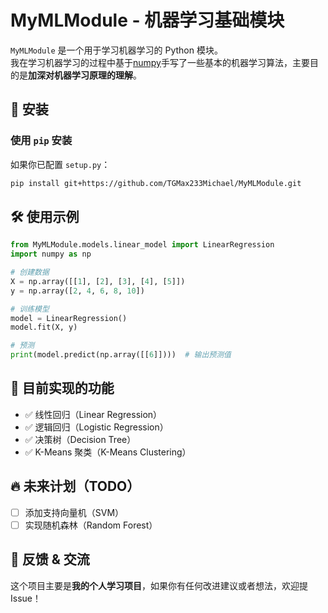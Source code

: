 # MyMLModule - 机器学习基础模块

`MyMLModule` 是一个用于学习机器学习的 Python 模块。  
我在学习机器学习的过程中基于[numpy](https://github.com/numpy/numpy)手写了一些基本的机器学习算法，主要目的是**加深对机器学习原理的理解**。

## 🚀 安装
### **使用 `pip` 安装**
如果你已配置 `setup.py`：
```bash
pip install git+https://github.com/TGMax233Michael/MyMLModule.git
```

## 🛠 使用示例

```python
from MyMLModule.models.linear_model import LinearRegression
import numpy as np

# 创建数据
X = np.array([[1], [2], [3], [4], [5]])
y = np.array([2, 4, 6, 8, 10])

# 训练模型
model = LinearRegression()
model.fit(X, y)

# 预测
print(model.predict(np.array([[6]])))  # 输出预测值
```


## 📌 目前实现的功能
- ✅ 线性回归（Linear Regression）
- ✅ 逻辑回归（Logistic Regression）
- ✅ 决策树（Decision Tree）
- ✅ K-Means 聚类（K-Means Clustering）

## 🔥 未来计划（TODO）
- [ ] 添加支持向量机（SVM）
- [ ] 实现随机森林（Random Forest）

## 🤝 反馈 & 交流
这个项目主要是**我的个人学习项目**，如果你有任何改进建议或者想法，欢迎提 Issue！  

